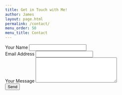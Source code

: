 ```yaml
---
title: Get in Touch with Me!
author: James
layout: page.html
permalink: /contact/
menu_order: 50
menu_title: Contact
---
```


<p id="form-message" class="form-message"></p>
<form id="contact-form" method="POST" action="https://api.jdsteinbach.com/mail/">
  <div class="field-group">
    <label for="name">Your Name</label>
    <input type="text" id="name" class="name" name="name" required>
  </div>
  <div class="field-group">
    <label for="email">Email Address</label>
    <input type="email" class="email" id="email" name="email" required>
  </div>
  <div class="field-group">
    <label for="message">Your Message</label>
    <textarea name="message" id="message" cols="30" rows="5" class="message" required></textarea>
  </div>
  <input id="contact-form-submit" type="submit" value="Send">
</form>
